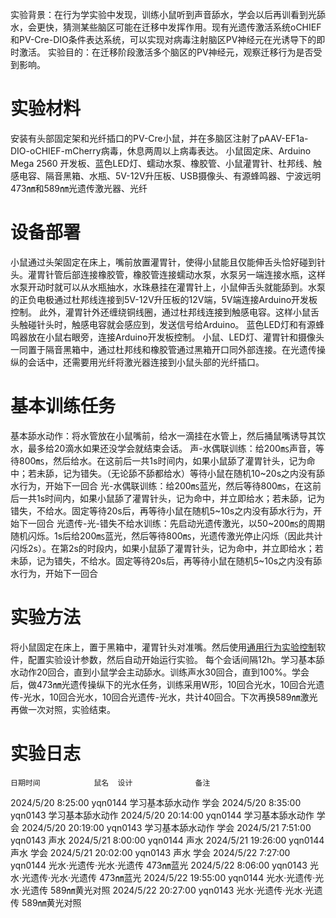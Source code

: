 实验背景：在行为学实验中发现，训练小鼠听到声音舔水，学会以后再训看到光舔水，会更快，猜测某些脑区可能在迁移中发挥作用。现有光遗传激活系统oCHIEF和PV-Cre-DIO条件表达系统，可以实现对病毒注射脑区PV神经元在光诱导下的即时激活。
实验目的：在迁移阶段激活多个脑区的PV神经元，观察迁移行为是否受到影响。

# 实验材料
安装有头部固定架和光纤插口的PV-Cre小鼠，并在多脑区注射了pAAV-EF1a-DIO-oCHIEF-mCherry病毒，休息两周以上病毒表达。
小鼠固定床、Arduino Mega 2560 开发板、蓝色LED灯、蠕动水泵、橡胶管、小鼠灌胃针、杜邦线、触感电容、隔音黑箱、水瓶、5V-12V升压板、USB摄像头、有源蜂鸣器、宁波远明473㎚和589㎚光遗传激光器、光纤

# 设备部署
小鼠通过头架固定在床上，嘴前放置灌胃针，使得小鼠能且仅能伸舌头恰好碰到针头。灌胃针管后部连接橡胶管，橡胶管连接蠕动水泵，水泵另一端连接水瓶，这样水泵开动时就可以从水瓶抽水，水珠悬挂在灌胃针上，小鼠伸舌头就能舔到。水泵的正负电极通过杜邦线连接到5V-12V升压板的12V端，5V端连接Arduino开发板控制。
此外，灌胃针外还缠绕铜线圈，通过杜邦线连接到触感电容。这样小鼠舌头触碰针头时，触感电容就会感应到，发送信号给Arduino。
蓝色LED灯和有源蜂鸣器放在小鼠右眼旁，连接Arduino开发板控制。
小鼠、LED灯、灌胃针和摄像头一同置于隔音黑箱中，通过杜邦线和橡胶管通过黑箱开口同外部连接。在光遗传操纵的会话中，还需要用光纤将激光器连接到小鼠头部的光纤插口。

# 基本训练任务
基本舔水动作：将水管放在小鼠嘴前，给水一滴挂在水管上，然后捅鼠嘴诱导其饮水，最多给20滴水如果还没学会就结束会话。
声-水偶联训练：给200㎳声音，等待800㎳，然后给水。在这前后一共1s时间内，如果小鼠舔了灌胃针头，记为命中；若未舔，记为错失。（无论舔不舔都给水）等待小鼠在随机10~20s之内没有舔水行为，开始下一回合
光-水偶联训练：给200㎳蓝光，然后等待800㎳，在这前后一共1s时间内，如果小鼠舔了灌胃针头，记为命中，并立即给水；若未舔，记为错失，不给水。固定等待20s后，再等待小鼠在随机5~10s之内没有舔水行为，开始下一回合
光遗传-光-错失不给水训练：先启动光遗传激光，以50~200㎳的周期随机闪烁。1s后给200㎳蓝光，然后等待800㎳，光遗传激光停止闪烁（因此共计闪烁2s）。在第2s的时段内，如果小鼠舔了灌胃针头，记为命中，并立即给水；若未舔，记为错失，不给水。固定等待20s后，再等待小鼠在随机5~10s之内没有舔水行为，开始下一回合

# 实验方法
将小鼠固定在床上，置于黑箱中，灌胃针头对准嘴。然后使用[通用行为实验控制](https://github.com/ShanghaitechGuanjisongLab/Generic-Behavioural-Experimental-Control)软件，配置实验设计参数，然后自动开始运行实验。
每个会话间隔12h。学习基本舔水动作20回合，直到小鼠学会主动舔水。训练声水30回合，直到100%。学会后，做473㎚光遗传操纵下的光水任务，训练采用W形，10回合光水，10回合光遗传-光水，10回合光水，10回合光遗传-光水，共计40回合。下次再换589㎚激光再做一次对照，实验结束。

# 实验日志
	日期时间			鼠名	设计				备注
2024/5/20 8:25:00	yqn0144	学习基本舔水动作		学会
2024/5/20 8:35:00	yqn0143	学习基本舔水动作
2024/5/20 20:14:00	yqn0144	学习基本舔水动作		学会
2024/5/20 20:19:00	yqn0143	学习基本舔水动作		学会
2024/5/21 7:51:00	yqn0143	声水
2024/5/21 8:00:00	yqn0144	声水
2024/5/21 19:26:00	yqn0144	声水					学会
2024/5/21 20:02:00	yqn0143	声水					学会
2024/5/22 7:27:00	yqn0144	光水·光遗传·光水·光遗传	473㎚蓝光
2024/5/22 8:06:00	yqn0143	光水·光遗传·光水·光遗传	473㎚蓝光
2024/5/22 19:55:00	yqn0144	光水·光遗传·光水·光遗传	589㎚黄光对照
2024/5/22 20:27:00	yqn0143	光水·光遗传·光水·光遗传	589㎚黄光对照